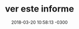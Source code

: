 ---
layout: video
title:  "ver este informe"
date:   2018-03-20 10:58:13 -0300
categories: video
url_video: https://www.youtube.com/watch?v=3gT0oJR7OQo
---